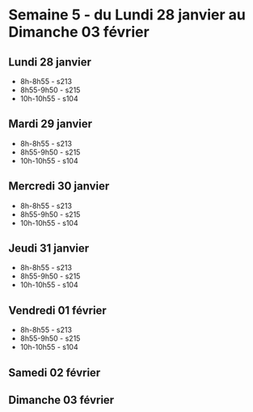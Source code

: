 # Semaine 5 - du Lundi 28 janvier au Dimanche 03 février


## Lundi 28 janvier

* 8h-8h55 - s213
* 8h55-9h50 - s215
* 10h-10h55 - s104

## Mardi 29 janvier

* 8h-8h55 - s213
* 8h55-9h50 - s215
* 10h-10h55 - s104

## Mercredi 30 janvier

* 8h-8h55 - s213
* 8h55-9h50 - s215
* 10h-10h55 - s104

## Jeudi 31 janvier

* 8h-8h55 - s213
* 8h55-9h50 - s215
* 10h-10h55 - s104

## Vendredi 01 février

* 8h-8h55 - s213
* 8h55-9h50 - s215
* 10h-10h55 - s104

## Samedi 02 février


## Dimanche 03 février

